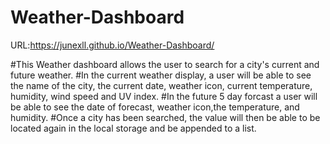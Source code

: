 # Weather-Dashboard
URL:https://junexll.github.io/Weather-Dashboard/

#This Weather dashboard allows the user to search for a city's current and future weather.
#In the current weather display, a user will be able to see the name of the city, the current date, weather icon, current temperature, humidity, wind speed and UV index.
#In the future 5 day forcast a user will be able to see the date of forecast, weather icon,the temperature, and humidity.
#Once a city has been searched, the value will then be able to be located again in the local storage and be appended to a list.
